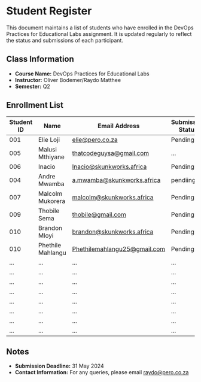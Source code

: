 # Student Register

This document maintains a list of students who have enrolled in the DevOps Practices for Educational Labs assignment. It is updated regularly to reflect the status and submissions of each participant.

## Class Information
- **Course Name:** DevOps Practices for Educational Labs
- **Instructor:** Oliver Bodemer/Raydo Matthee
- **Semester:** Q2

## Enrollment List

| Student ID | Name                | Email Address             | Submission Status | Project Link                                   |
|------------|---------------------|---------------------------|-------------------|------------------------------------------------|
| 001        | Elie Loji            | elie@pero.co.za      | Pending       | [Elliott29-DevOps](https://github.com/Elliott29/Assignments/tree/main/Implementing%20DevOps%20Practices%20for%20Educational%20Labs%20with%20Documentation%20Assignments/Elliott29-DevOps)      |
| 005        | Malusi Mthiyane     | thatcodeguysa@gmail.com   | ...               | https://github.com/ThatCodeGuySA               |
| 006        | Inacio                 | Inacio@skunkworks.africa                | Pending            |                                           |
| 004        | Andre Mwamba        | a.mwamba@skunkworks.africa|pendiing...        | ...                                            |
| 007    | Malcolm Mukorera             | malcolm@skunkworks.africa               | Pending             | https://github.com/MalcolmMukorera/Teraform-Practice                                        |
| 009    | Thobile Sema                 | thobile@gmail.com                      | Pending            | https://github.com/tnsema                                            |
| 010      | Brandon Mloyi              |  brandon@skunkworks.africa                | Pending              | ...                                            |
| 010        | Phethile Mahlangu                 | Phethilemahlangu25@gmail.com                       | Pending               | ...                                            |
| ...        | ...                 | ...                       | ...               | ...                                            |
| ...        | ...                 | ...                       | ...               | ...                                            |
| ...        | ...                 | ...                       | ...               | ...                                            |
| ...        | ...                 | ...                       | ...               | ...                                            |
| ...        | ...                 | ...                       | ...               | ...                                            |
| ...        | ...                 | ...                       | ...               | ...                                            |
| ...        | ...                 | ...                       | ...               | ...                                            |
| ...        | ...                 | ...                       | ...               | ...                                            |

## Notes
- **Submission Deadline:** 31 May 2024
- **Contact Information:** For any queries, please email raydo@pero.co.za
